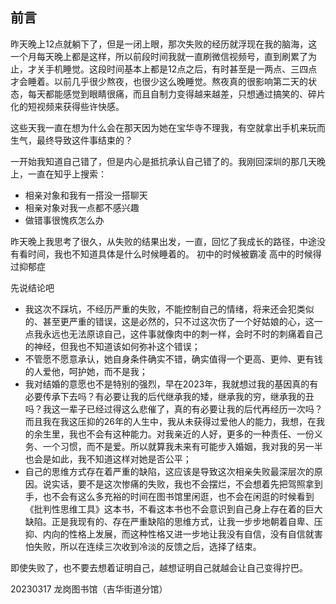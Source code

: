 ## 前言

昨天晚上12点就躺下了，但是一闭上眼，那次失败的经历就浮现在我的脑海，这一个月每天晚上都是这样，所以前段时间我就一直刷微信视频号，直到刷累了为止，才关手机睡觉。这段时间基本上都是12点之后，有时甚至是一两点、三四点才会睡着。以前几乎很少熬夜，也很少这么晚睡觉。熬夜真的很影响第二天的状态，每天都能感觉到眼睛很痛，而且自制力变得越来越差，只想通过搞笑的、碎片化的短视频来获得些许快感。

这些天我一直在想为什么会在那天因为她在宝华寺不理我，有空就拿出手机来玩而生气，最终导致这件事结束的？

一开始我知道自己错了，但是内心是抵抗承认自己错了的。我刚回深圳的那几天晚上，一直在知乎上搜索：

- 相亲对象和我有一搭没一搭聊天
- 相亲对象对我一点都不感兴趣
- 做错事很愧疚怎么办


昨天晚上我思考了很久，从失败的结果出发，一直，回忆了我成长的路径，中途没有看时间，我也不知道具体是什么时候睡着的。
初中的时候被霸凌
高中的时候得过抑郁症

先说结论吧

- 我这次不踩坑，不经历严重的失败，不能控制自己的情绪，将来还会犯类似的、甚至更严重的错误，这是必然的，只不过这次伤了一个好姑娘的心，这一点我永远也无法原谅自己，这件事就像肉中的刺一样，会时不时的刺痛着自己的神经，但我也不知道该如何弥补这个错误；
- 不管愿不愿意承认，她自身条件确实不错，确实值得一个更高、更帅、更有钱的人爱他，呵护她，而不是我；
- 我对结婚的意愿也不是特别的强烈，早在2023年，我就想过我的基因真的有必要传承下去吗？有必要让我的后代继承我的矮，继承我的穷，继承我的丑吗？我这一辈子已经过得这么悲催了，真的有必要让我的后代再经历一次吗？而且我在我这压抑的26年的人生中，我从未获得过爱他人的能力，我想，在我的余生里，我也不会有这种能力。对我亲近的人好，更多的一种责任、一份义务、一个习惯，而不是爱。所以就算我未来有可能步入婚姻，我对我的另一半也会是如此，我不知道这样对她是否公平；
- 自己的思维方式存在着严重的缺陷，这应该是导致这次相亲失败最深层次的原因。说实话，要不是这次惨痛的失败，我也不会摆烂，不会想着先把驾照拿到手，也不会有这么多充裕的时间在图书馆里闲逛，也不会在闲逛的时候看到《批判性思维工具》这本书，不看这本书也不会意识到自己身上存在着的巨大缺陷。正是我现有的、存在严重缺陷的思维方式，让我一步步地朝着自卑、压抑、内向的性格上发展，而这种性格又进一步地让我没有自信，没有自信就害怕失败，所以在连续三次收到冷淡的反馈之后，选择了结束。





即使失败了，也不要去想着证明自己，越想证明自己就越会让自己变得拧巴。

20230317
龙岗图书馆（吉华街道分馆）